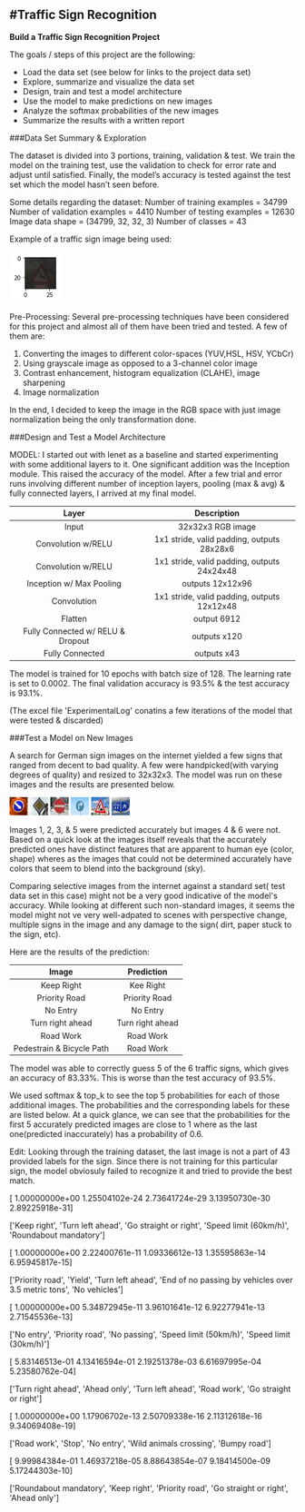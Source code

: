#**Traffic Sign Recognition** 
---

**Build a Traffic Sign Recognition Project**

The goals / steps of this project are the following:
* Load the data set (see below for links to the project data set)
* Explore, summarize and visualize the data set
* Design, train and test a model architecture
* Use the model to make predictions on new images
* Analyze the softmax probabilities of the new images
* Summarize the results with a written report


[//]: # (Image References)

[image1]: ./examples/visualization.jpg "Visualization"
[image2]: ./examples/grayscale.jpg "Grayscaling"
[image3]: ./examples/random_noise.jpg "Random Noise"
[image4]: ./examples/placeholder.png "Traffic Sign 1"
[image5]: ./examples/placeholder.png "Traffic Sign 2"
[image6]: ./examples/placeholder.png "Traffic Sign 3"
[image7]: ./examples/placeholder.png "Traffic Sign 4"
[image8]: ./examples/placeholder.png "Traffic Sign 5"
[image9]: ./index.png "Data 1"
[image10]: ./images-small/1.jpg "Traffic Sign 1"
[image11]: ./images-small/2.jpg "Traffic Sign 2"
[image12]: ./images-small/3.jpg "Traffic Sign 3"
[image13]: ./images-small/4.jpg "Traffic Sign 4"
[image14]: ./images-small/5.jpg "Traffic Sign 5"
[image15]: ./images-small/6.jpg "Traffic Sign 6"

###Data Set Summary & Exploration

The dataset is divided into 3 portions, training, validation & test. We train the model on the training test, use the validation to check for error rate and adjust until satisfied. Finally, the model’s accuracy is tested against the test set which the model hasn’t seen before.

Some details regarding the dataset:
Number of training examples = 34799
Number of validation examples = 4410
Number of testing examples = 12630
Image data shape = (34799, 32, 32, 3)
Number of classes = 43

Example of a traffic sign image being used:

![alt text][image9]


Pre-Processing:
Several pre-processing techniques have been considered for this project and almost all of them have been tried and tested. A few of them are:
1.	Converting the images to different color-spaces (YUV,HSL, HSV, YCbCr)
2.	Using grayscale image as opposed to a 3-channel color image
3.	Contrast enhancement, histogram equalization (CLAHE), image sharpening
4.	Image normalization

In the end, I decided to keep the image in the RGB space with just image normalization being the only transformation done. 


###Design and Test a Model Architecture

MODEL:
I started out with lenet as a baseline and started experimenting with some additional layers to it. One significant addition was the Inception module. This raised the accuracy of the model. After a few trial and error runs involving different number of inception layers, pooling (max & avg) & fully connected layers, I arrived at my final model.


| Layer         		|     Description	        					| 
|:---------------------:|:---------------------------------------------:| 
| Input         		| 32x32x3 RGB image   							| 
| Convolution w/RELU     	| 1x1 stride, valid padding, outputs 28x28x6 	|
| Convolution w/RELU					|		1x1 stride, valid padding, outputs 24x24x48										|
| Inception w/ Max Pooling		      	| outputs 12x12x96 				|
| Convolution					|		1x1 stride, valid padding, outputs 12x12x48									|
| Flatten		| output 6912        									|
| Fully Connected w/ RELU & Dropout				| outputs x120        									|
|	Fully Connected						|outputs x43												|
 
The model is trained for 10 epochs with batch size of 128. The learning rate is set to 0.0002. The final validation accuracy is 93.5% & the test accuracy is 93.1%.

(The excel file 'ExperimentalLog' conatins a few iterations of the model that were tested & discarded)

###Test a Model on New Images

A search for German sign images on the internet yielded a few signs that ranged from decent to bad quality. A few were handpicked(with varying degrees of quality) and resized to 32x32x3. The model was run on these images and the results are presented below.

![alt text][image10] ![alt text][image11] ![alt text][image12] 
![alt text][image13] ![alt text][image14] ![alt text][image15]

Images 1, 2, 3, & 5 were predicted accurately but images 4 & 6 were not. Based on a quick look at the images itself reveals that the accurately predicted ones have distinct features that are apparent to human eye (color, shape) wheres as the images that could not be determined accurately have colors that seem to blend into the background (sky).

Comparing selective images from the internet against a standard set( test data set in this case) might not be a very good indicative of the model's accuracy. While looking at different such non-standard images, it seems the model might not ve very well-adpated to scenes with perspective change, multiple signs in the image and any damage to the sign( dirt, paper stuck to the sign, etc). 

Here are the results of the prediction:

| Image			        |     Prediction	        					| 
|:---------------------:|:---------------------------------------------:| 
| Keep Right      		| Kee Right   									| 
| Priority Road     			| Priority Road 										|
| No Entry					| No Entry											|
| Turn right ahead	      		| Turn right ahead					 				|
| Road Work			| Road Work      							|
| Pedestrain & Bicycle Path			| Road Work      							|


The model was able to correctly guess 5 of the 6 traffic signs, which gives an accuracy of 83.33%. This is worse than the test accuracy of 93.5%.


We used softmax & top_k to see the top 5 probabilities for each of those additional images. The probabilities and the corresponding labels for these are listed below. At a quick glance, we can see that the probabilities for the first 5 accurately predicted images are close to 1 where as the last one(predicted inaccurately) has a probability of 0.6.

Edit: Looking through the training dataset, the last image is not a part of 43 provided labels for the sign. Since there is not training for this particular sign, the model obviosuly failed to recognize it and tried to provide the best match.

[  1.00000000e+00   1.25504102e-24   2.73641724e-29   3.13950730e-30
   2.89225918e-31]
   
['Keep right', 'Turn left ahead', 'Go straight or right', 'Speed limit (60km/h)', 'Roundabout mandatory']

[  1.00000000e+00   2.22400761e-11   1.09336612e-13   1.35595863e-14
   6.95945817e-15]
   
['Priority road', 'Yield', 'Turn left ahead', 'End of no passing by vehicles over 3.5 metric tons', 'No vehicles']

[  1.00000000e+00   5.34872945e-11   3.96101641e-12   6.92277941e-13
   2.71545536e-13]
   
['No entry', 'Priority road', 'No passing', 'Speed limit (50km/h)', 'Speed limit (30km/h)']

[  5.83146513e-01   4.13416594e-01   2.19251378e-03   6.61697995e-04
   5.23580762e-04]
   
['Turn right ahead', 'Ahead only', 'Turn left ahead', 'Road work', 'Go straight or right']

[  1.00000000e+00   1.17906702e-13   2.50709338e-16   2.11312618e-16
   9.34069408e-19]
   
['Road work', 'Stop', 'No entry', 'Wild animals crossing', 'Bumpy road']

[  9.99984384e-01   1.46937218e-05   8.88643854e-07   9.18414500e-09
   5.17244303e-10]
   
['Roundabout mandatory', 'Keep right', 'Priority road', 'Go straight or right', 'Ahead only']




